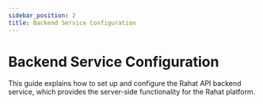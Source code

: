```yaml
---
sidebar_position: 2
title: Backend Service Configuration
---
```


# Backend Service Configuration

This guide explains how to set up and configure the Rahat API backend service, which provides the server-side functionality for the Rahat platform.
